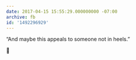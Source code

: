 ```yaml
---
date: 2017-04-15 15:55:29.000000000 -07:00
archive: fb
id: '1492296929'
---
```


“And maybe this appeals
to someone not in heels.”

👠
